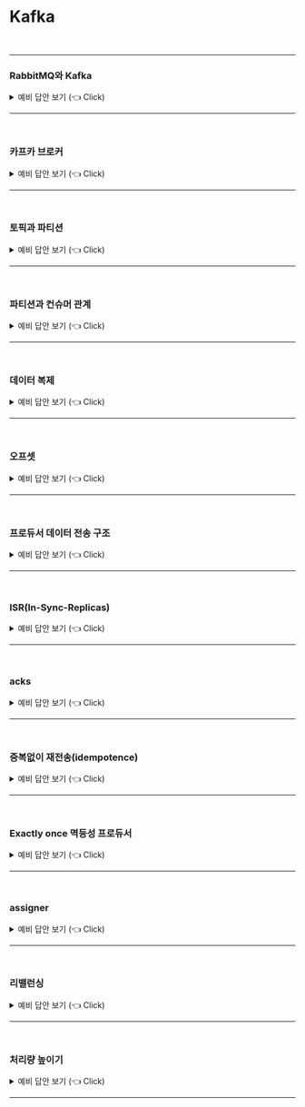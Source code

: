 # Kafka
<br>

-----------------------

### RabbitMQ와 Kafka

<details>
   <summary> 예비 답안 보기 (👈 Click)</summary>
<br />

-----------------------

서비스가 점점 발전하고 규모가 커지게 되면서 서로 통신하고 데이터를 교환하는 방법이 필요해졌다. 따라서 필요한 데이터를 담은 "메시지"라는 것을 한쪽에서 생성(produce)하면 다른 쪽에서 소비(consume)하는 구조를 사용하게 되었다. 이 역할을 하는 것이 RabbitMQ와 Kafka이다. 둘 다 한 곳에서 메시지를 넣어주면 필요한 곳에서 메시지를 꺼내 소비하는 방식으로 되어있지만 차이가 있다.

+ RabbitMQ
    - 전통적인 메시지 브로커
    - 생산자와 소비자간의 보장되는 메시지 전달에 초점을 맞춰 브로커 중심적인 특징
    - 컨슈머가 메시지를 가져가면 큐에는 더 이상 남지 않고 사라진다. 따라서 소비자와 메시지 브로커의 결합력이 높아지게 되어 트래픽이 증가하면 수평적으로 확장하는데 어렵다.
    - 이벤트 메시지가 성공적으로 전달되었다고 판단될 경우 이 메시지가 큐에서 삭제되어버리기 때문에 후에 다시 이벤트를 재생하기가 어렵다.
+ Kafka
    - 최신 기술인 이벤트 스트리밍 플랫폼
    - 토픽을 컨슈머가 가져간 후에도 이벤트 스트림에서 계속 토픽을 유지하기 때문에 오류 수정이 필요하거나 앱을 리빌드 하는 등의 상황에서 이벤트를 다시 재생시킬 수 있다.
    - 레코드들을 consume 해도 레코들이 삭제되지 않기 때문에 RabbitMQ에 비해 유연하고 느슨한 결합을 가져가게 되고 유연한 확장이 가능해진다.


</details>

-----------------------

<br>


### 카프카 브로커

<details>
   <summary> 예비 답안 보기 (👈 Click)</summary>
<br />

-----------------------

![broker](./image/kafka/broker.png)

> 카프카 프로듀서에서 데이터 발송 -> 카프카 브로커에 저장 -> 카프카 컨슈머가 브로커로부터 데이터를 받아서 처리

* 카프카 브로커는 카프카 클라이언트와 데이터를 주고받기 위해 사용하는 주체이자, 데이터를 분산 저장하여 장애가 발생하더라도 안전하게 사용할 수 있도록 도와주는 애플리케이션
* 보통 3대 이상의 브로커 서버를 1개의 클러스터로 묶어서 운영
* 프로듀서로부터 전달받은 데이터는 **파일 시스템에 저장**
  * 페이지 캐시(OS에서 파일 입출력의 성능 향상을 위해 만들어 놓은 메모리 영역)를 사용하여 디스크 입출력 속도를 높여 속도 이슈를 해결 => 힙 메모리 사이즈를 크게 조절할 필요가 없음.

#### 브로커 종류
* 컨트롤러
  * 다른 브로커 상태를 체크하고 브로커가 클러스터에서 빠지는 경우 해당 브로커에 존재하는 리더 파티션을 재분배
* 코디네이터
  * 컨슈머 그룹의 상태를 체크하고 파티션을 컨슈머와 매칭되도록 분배하는 역할
  * 컨슈머가 빠지면 파티션을 정상 동작 컨슈머로 할당하는 리벨런스
* 주키퍼(deprecated)
  * 4.0버전 이전에는 토픽, 파티션 위치 정보 등을 주키퍼를 통해 관리했으나 4.0버전부터는 카프카 내부적으로 관리

</details>

-----------------------

<br>

### 토픽과 파티션

<details>
   <summary> 예비 답안 보기 (👈 Click)</summary>
<br />

-----------------------

![topic](./image/kafka/topic.png)  

* 레코드 : 카프카 데이터 단위
* 토픽 : 레코드를 카테고리별로 구분하는 논리적 단위
* 파티션 : 토픽 내에서 데이터를 물리적으로 분할하는 단위

카프카에서의 데이터는 레코드라는 단위로 표현한다.  

하나의 토픽은 여러 개의 파티션으로 구성되어있고 레코드는   
데이터를 구분하기 위해 토픽으로 데이터를 분류한다. 해당 토픽으로 들어온 데이터는  


</details>

-----------------------

<br>


### 파티션과 컨슈머 관계

<details>
   <summary> 예비 답안 보기 (👈 Click)</summary>
<br />

-----------------------

![partition](./image/kafka/partition.png)  

여러 개의 컨슈머는 동일한 컨슈머 그룹 Id로 컨슈머 그룹으로 묶을 수 있다.  
파티션과 컨슈머 그룹 내의 컨슈머는 N:1 관계로 파티션은 컨슈머 그룹 내에서 단 하나의 컨슈머에만 매핑될 수 있지만, 컨슈머는 다양한 파티션을 매핑할 수 있다.  

따라서 최대한 성능을 뽑아내려면 토픽의 파티션 개수와 컨슈머의 개수를 일치시키면 된다.

#### 파티션 개수
최초 토픽 생성 시, 파티션 개수를 지정할 수 있다. 파티션 개수는 늘릴 수는 있지만 줄일 수는 없으므로 다음을 고려해야 한다.
* 프로듀서와 컨슈머 데이터 처리량
  * 프로듀서 전송량 < 컨슈머 데이터 처리량 * 파티션 개수
  * ex) 프로듀서가 초당 1000개의 레코드를 보고, 컨슈머가 초당 100개의 레코드를 처리할 수 있다면 해당 토픽의 파티션은 최소 10개 이상이어야 한다.
* 메시지 키 사용 여부(데이터 처리 순서)
  * 메시지 키를 사용하면 메시지 키 해싱값으로 파티션을 결정하므로 메시지 키가 같다면 해당 레코드는 항상 같은 파티션으로 전송된다.
  * 처리 순서가 보장되어야 한다면 최대한 파티션 변화가 발생하지 않는 방식으로 운영해야 하고 파티션 개수가 변해야만 한다면 커스텀 파티셔너를 개발해야 한다. 따라서 애초부터 파티션 개수를 넉넉하게 잡는 것이 권장된다.
* 브로커 영향도
  * 파티션이 늘어나는 만큼 브로커에서 접근하는 파일 개수가 많아진다. 데이터 양이 많아져서 파티션 개수를 늘려야하는 상황이라면 브로커 당 파티션 개수를 확인하고 파티션 개수가 너무 많다면 카프카 브로커 개수를 늘려야한다.


</details>

-----------------------

<br>

### 데이터 복제

<details>
   <summary> 예비 답안 보기 (👈 Click)</summary>
<br />

-----------------------


![replica](./image/kafka/replica.png)

카프카는 데이터 복제를 통해 클러스터로 묶인 브로커 중 일부에 장애가 발생하더라도 데이터를 유실하지 않고 안전하게 동작하기 위해 파티션 단위로 복제된다. 토픽을 생성할 때 파티션의 복제 개수도 같이 설정하는데 직접 옵션을 선택하지 않으면 브로커에 설정된 옵션 값을 따라간다. 복제 개수의 최솟값은 1(복제없음)이고 최댓값은 브로커 개수만큼 사용할 수 있다. 

예를 들어 복제 개수가 3(자신+복제2개)으로 총 3개의 파티션이 구성된다면 리더 파티션과 팔로워 파티션으로 구성된다. 프로듀서 또는 컨슈머와 직접 통신하는 파티션을 리더 파티션, 복제 데이터를 갖는 나머지 파티션을 팔로워 파티션이라고 한다. 팔로워 파티션들은 리더 파티션의 오프셋을 확인하여 현재 자신이 가지고 있는 오프셋과 차이가 나는 경우 리더 파티션으로부터 데이터를 가져와서 자신의 파티션에 복제한다. 만약 리더 파티션을 갖고 있는 브로커에 장애가 발생해 다운되면 팔로워 파티션 중 하나가 리더 파티션 지위를 넘겨받는다. 이를 통해 데이터가 유실되지 않고 컨슈머, 프로듀서가 데이터를 주고받도록 동작할 수 있게 된다.

</details>

-----------------------

<br>



### 오프셋

<details>
   <summary> 예비 답안 보기 (👈 Click)</summary>
<br />

-----------------------

![offset](image/kafka/offset.png)  


레코드는 저장될 때 오프셋 값이 부여된다. 오프셋은 컨슈머 그룹이 데이터를 어디까지 읽어갔는지 확인하는 용도로 사용된다. 컨슈머 그룹은 토픽의 특정 파티션으로부터 데이터를 가져가서 처리하고 파티션의 어느 레코드까지 읽었는지 알리기 위해 데이터를 처리한 뒤 오프셋을 커밋한다.

> cf) 레코드가 브로커에 저장되면 적재된 레코드는 수정할 수 없고 로그 리텐션 기간 또는 용량 정책에 의해서만 삭제가 가능하다. 로그 세그먼트 파일은 기본적으로 1GB의 크기를 채우면 닫히고 retention 옵션에 의해 삭제된다.  



</details>

-----------------------

<br>

### 프로듀서 데이터 전송 구조

<details>
   <summary> 예비 답안 보기 (👈 Click)</summary>
<br />

-----------------------

![producer](image/kafka/producer.png)  

> ProducerRecord -> send 호출 -> Partitioner -> Accumulator 내부에 토픽별로 배치를 만들어 저장 -> sender -> 카프카 클러스터

프로듀서는 데이터를 전송할 때, 파티셔너에 의해 전송되는 파티션을 정한다. 파티셔너에 의해 구분된 레코드는 전송되기 전에 Accumulator에 의해 데이터가 버퍼로 쌓이고 버퍼로 쌓인 데이터는 배치라는 묶음으로 한번에 전송된다. 


</details>

-----------------------

<br>


### ISR(In-Sync-Replicas)

<details>
   <summary> 예비 답안 보기 (👈 Click)</summary>
<br />

-----------------------

ISR은 리더 파티션과 팔로워 파티션이 모두 싱크된 상태를 의미한다.

팔로워 파티션은 리더 파티션의 데이터를 복제하는데 시간이 걸리기 때문에 싱크가 안된 시점이 존재한다. 따라서 일정 주기로 복제되었는지를 확인하고 복제되지 않는다면 해당 팔로워 파티션은 ISR 그룹에서 제외된다.

ISR 그룹에 묶인 파티션은 모두 동일한 데이터가 존재함을 보장하기 때문에 리더 파티션 선출 자격을 갖는다.


</details>

-----------------------

<br>


### acks

<details>
   <summary> 예비 답안 보기 (👈 Click)</summary>
<br />

-----------------------

acks 옵션은 프로듀서가 전송한 데이터가 카프카 클러스터에 얼마나 신뢰성 높게 저장할지 지정할 수 있다.

* acks=0 : 데이터를 전송하기만 하고 적재되었는지 신경쓰지 않음
* acks=1 : 리더 파티션에 정상적으로 적재되었는지 확인
* acks=all 또는 acks=-1 : ISR 그룹에 포함된 모든 파티션에 적재되었는지 확인


all 옵션을 사용할 경우, min.insync.replicas 옵션(최소 ISR 그룹 파티션 개수)을 주의해야 한다.  


브로커 개수가 3개이고 파티션 복제 개수가 3이라고 했을때, 해당 옵션을 3으로 지정한다면 브로커 한개에 장애가 발생했을때, 해당 옵션을 충족하지 못하므로 전면 장애가 발생한다.(파티션 복제 개수는 브로커 개수보다 크면 의미가 없다.)  

**따라서 min.insync.replicas 옵션은 파티션 복제본 개수보다 작아야만 한다.**

producer의 권장 옵션은 브로커 3개라고 가정했을때, acks=all, 파티션 복제 3, min.insync.replicas 2이다. 

</details>

-----------------------

<br>


### 중복없이 재전송(idempotence)

<details>
   <summary> 예비 답안 보기 (👈 Click)</summary>
<br />

-----------------------

![retry](image/kafka/retry.png)  

producer는 acks=1 or all 인 경우, 레코드를 전송하고 브로커에서 응답이 없으면 producer는 delivery.timeout.ms 시간 동안 재시도를 한다. 하지만 브로커에는 정상 적재되었으나 네트워크 오류로 ack를 받지 못한 경우에도 producer는 재시도를 하게 된다. 프로듀서는 브로커로 레코드를 전송할 때, producerId와 sequence(레코드 고유 번호)를 header에 저장하여 전송하기 때문에 sequence가 중복되면 레코드를 적재하지 않고 ack 응답만 다시 보낸다.  

해당 옵션은 max.in.flight.requests.per.connection 값과 함께 사용되며 해당 값은 1이상 5이하여야만 한다.  

예를 들어, connection 값이 3이라고 한다면 전송 배치 개수가 batch1,2,3 으로 묶이는데 2에서 실패한다면 indempotence 옵션에 의해 sequence가 정렬되지 않게 왔으므로 outOfOrderSequenceException이 발생하여 2부터 다시 보내게 된다. 만약 1부터 다시 보내더라도 이미 적재되어있는 경우는 무시한다.


</details>

-----------------------


<br>

### Exactly once 멱등성 프로듀서

<details>
   <summary> 예비 답안 보기 (👈 Click)</summary>
<br />

-----------------------

* retries 1이상 : 재시도 횟수
* acks=all or -1 : ISR 그룹이 모두 복제가 성공한지 확인
* min.insync.replicas : ISR 그룹 내 복제 최소 개수
* enable.idempotence=true : 레코드 쓰기 작업을 단 한번만 허용
  * max.in.flight.requests.per.connection= 1이상 5이하 값 : 한번에 보낼 수 있는 배치 개수
  * idempotence 사용하려면 5 이하여야하는 조건이 있다.


컨슈머 단에서는 offset 커밋에서 네트워크 문제로 제대로 전달되지 않아 동일한 데이터를 중복해서 처리하는 경우가 발생할 수 있다. 따라서 zero-payload 방식으로 id값만 받아서 메시지 처리 시 데이터를 조회해서 처리하는 방식으로 멱등성 있게 구성해야 한다.


<br>

> 멱등성 프로듀서의 한계
멱등성 프로듀서는 동일한 세션 내에서만 정확히 한 번의 전달을 보장합니다. 여기서 '동일한 세션'이란, PID(Producer ID)의 생명주기를 의미합니다. 만약 멱등성 프로듀서로 작동하는 프로듀서 애플리케이션에 문제가 발생해 종료되고 다시 시작하면 PID가 된다. 동일한 데이터를 전송하더라도, PID가 바뀌면 브로커는 다른 프로듀서 애플리케이션이 다른 데이터를 보냈다고 판단한다. 따라서 멱등성 프로듀서는 장애가 발생하지 않는 상황에서만 데이터를 정확히 한 번 적재하는 것을 보장한다는 점을 명심해야 한다.

</details>

-----------------------

<br>

### assigner

<details>
   <summary> 예비 답안 보기 (👈 Click)</summary>
<br />

-----------------------

* RoundRobinAssignor : 파티션을 하나씩 순차적으로 컨슈머에 할당
* RangeAssigner : 파티션 번호 range에 따라 같은 range에 있다면 같은 컨슈머에 할당
* StickyAssignor : RoundRobinAssignor와 동일하나 리밸선싱 시에 Eager로 다 초기화되더라도 재분배 시 이전 매핑을 그대로 가져가며 사라진 컨슈머에 대해서만 RoundRobinAssignor 방식을 다시 사용
* CoorperativeStickyAssignor : RoundRobinAssignor와 동일하나 Cooperative이기 때문에 죽은 컨슈머에 붙어있던 파티션만 RoundRobinAssignor 방식으로 동작


</details>

-----------------------

<br>


### 리밸런싱

<details>
   <summary> 예비 답안 보기 (👈 Click)</summary>
<br />

-----------------------

* Eager
  * 리밸런싱 시 기존 컨슈머들의 모든 파티션 할당을 취소하고 재 할당 전까지 메시지를 소비하지 않는다.
* cooperative
  * 리밸런싱 시 모든 파티션 할당을 취소하지 않고 대상이 되는 컨슈머들에 대해서 파티션에 따라 점진적으로 컨슈머를 할당한다.
    * 예를 들어, consumer1(partiton 1,3), consumer2(partition2) 상태에서 consumer3가 추가된다면 partition3만 consumer3로 매핑이 이동된다.


#### 리밸런싱이 발생하는 경우
* 컨슈머가 추가되는 상황
* 컨슈머가 제외되는 상황
  * 종료되고 코디네이터가 이를 인지하지 못해도 heartbeat 간격 수신을 받지 못하면 종료된 것으로 판단


<br>

![rebalance](image/kafka/rebalance.webp)  


1. 컨슈머가 추가/종료된 경우 기존 컨슈머들은 그룹에 다시 조인하기 위해 코디네이터에 조인 요청을 보낸다.
2. 코디네이터는 __모든 컨슈머로부터 조인 요청__ 을 받으면 리더를 선정한다.
  * 그룹 내 특정 컨슈머가 rebalanceTimeout 시간 내에 poll을 호출하지 않은 경우 컨슈머 그룹에서 제외된다.
3. 리더는 각 컨슈머에게 파티션 할당을 결정하고 결정된 사항을 코디네이터에게 전달한다.
4. 팔로워들은 할당된 파티션 정보를 얻기 위해 코디네이터에게 다시 요청한다.

위 과정은 poll 메서드 안에서 진행된다. 위 과정은 eager이지만 cooperative는 2번 과정에서 연관된 일부 컨슈머만 조인 요청을 보낸다는 차이가 있다.

<br>


#### 배포 고려 사항

![rebalance-2](image/kafka/rebalance-2.webp)  

eager나 cooperative 모드 둘다 리밸런싱 되는 경우, 전체/일부 컨슈머가 조인 요청을 보내고 파티션을 할당받기 까지 소비가 중단된다. 이때 먼저 poll을 한 컨슈머가 있고 레코드를 처리하고 있는 컨슈머가 처리가 조금 오래걸려서 처리 이후에 poll을 한 경우, 미리 poll을 요청한 컨슈머는 그만큼 기다리게 된다.  

레코드 데이터 처리 시간이 짧다면 문제가 없지만 긴 경우에는 컨슈머 lag이 쌓이는 문제가 발생한다. 컨슈머의 데이터 처리 속도가 느리다면 **max.poll.records** 옵션을 작게 설정하는 방법이 있다. 이를 작게 설정한다고 해도 성능에 큰 영향을 주진 않는다.  


<Br>

![rebalance-3](image/kafka/rebalance-3.webp)  


이유는 컨슈머가 레코드를 가져올때 Fetcher를 사용하기 때문이다. Fetcher는 poll 호출 시, 컨슈머 내에 데이터가 없다면 브로커로부터 데이터를 가져오고 이미 있다면 브로커에 요청을 보내지 않고 Fetcher 내의 데이터를 전달해준다. 따라서 Fetcher가 브로커에서 데이터를 얼마나 가져올지 정하는 옵션인 fetch.max.bytes, max.partition.fetch.bytes 설정 성능이 큰 영향을 주는 것이지 max.poll.records 속성을 낮추는 것은 큰 영향이 없다.  

만약 애초에 레코드 처리 자체가 속도가 매우 느리다면 레코드를 별도의 스레드 풀에서 처리하는 모델을 고려해봐야 한다.  



</details>

-----------------------

<br>

### 처리량 높이기

<details>
   <summary> 예비 답안 보기 (👈 Click)</summary>
<br />

-----------------------
> redhat kafka 옵션 : https://docs.redhat.com/ko/documentation/red_hat_streams_for_apache_kafka/2.7/html-single/kafka_configuration_tuning/index#con-producer-config-properties-throughput-str
> aws h/w 스펙에 따른 처리량 : https://aws.amazon.com/ko/blogs/big-data/best-practices-for-right-sizing-your-apache-kafka-clusters-to-optimize-performance-and-cost/
> 성능 옵션 결과 : https://pattersonconsultingtn.com/blog/throughput_testing_kafka.html

* producer 성능 옵션
  * compression.type : 압축 옵션
    * 압축을 사용하면 producer가 메시지 압축에 사용된 cpu 시간 때문에 대기 시간을 추가하지만 잠재적 디스크 쓰기를 줄여 처리량을 높일 수 있다.
  * batch.size(단일 배치 사이즈 크기) 와 linger.ms(배치로 메시지를 보내기 위한 최대 대기 시간)
    * batch.size가 꽉 차거나 linger.ms 시간에 도달하면 메시지를 전송하기 때문에 두 옵션의 조절로 처리량이 높은 단일 생성 요청에 더 많은 메시지를 배치할 수 있다.
  * buffer.memory : 버퍼에 사용할 총 메모리 양(Record accumulator의 전체 메모리 사이즈)
     * 버퍼 크기는 배치 크기만큼 커야하며 버퍼링, 압축 및 진행 중 요청을 수용할 수 있을 정도의 크기여야 한다.
  * max.request.size : 브로커에게 보낼 수 있는 전체 합산 최대 메시지 크기
    * batch.size를 늘린다면 그에 맞춰 더 늘려야 한다.
  * send.buffer.bytes : 카프카 브로커와 통신할 때 사용하는 TCP 소켓의 버퍼 크기
    * 이 버퍼는 프로듀서가 메시지를 네트워크를 통해 브로커로 보내기 전에 데이터를 일시적으로 저장하는 공간
    * 네트워크 환경이 불안정하거나 지연이 발생할 때, 이 버퍼 크기를 늘리면 프로듀서가 더 많은 데이터를 일시적으로 저장하고 네트워크 전송 대기 시간을 줄일 수 있어 전송 성능이 향상
* consumer 옵션
  * fetch.min.bytes : 컨슈머가 브로커에서 데이터를 읽어들이기 위해 기다리는 최소 데이터 크기
    * 브로커는 지정된 만큼 새로운 메시지가 쌓일때까지 전송하지 않는다.
    * 이 값을 높이면 컨슈머가 더 많은 데이터를 한 번에 가져와 처리할 수 있으므로, 네트워크 호출 횟수를 줄이고 효율성을 높일 수 있다. 다만, 너무 높게 설정하면 지연이 발생
  * max.partition.fetch.bytes : 컨슈머가 파티션별로 가져올 수 있는 최대 데이터 크기를 설정
    * 여러 파티션에서 데이터를 동시에 가져올 때, 이 값을 높이면 한 번에 더 많은 데이터를 가져올 수 있어 처리량이 증가할 수 있다. fetch.max.bytes에 제약을 받는다.
  * fetch.max.bytes : 컨슈머가 한 번에 가져올 수 있는 최대 데이터 크기
    * 이 값을 늘리면 더 많은 데이터를 한 번에 가져올 수 있어 처리량이 증가할 수 있으나 시스템 메모리와 네트워크 대역폭을 고려해 적절하게 설정
  * fetch.wait.max.ms : fetch.min.bytes 조건이 충족될 때까지 브로커가 대기하는 최대 시간
    * 컨슈머가 데이터를 가져오기 위해 너무 오래 기다리지 않도록 하여 성능을 향상
  * receive.buffer.bytes : 컨슈머가 데이터를 읽을 때 사용하는 TCP 수신 버퍼의 크기
    * 이 값을 늘리면 네트워크에서 수신하는 데이터 처리 성능이 향상될 수 있으나 시스템 메모리 사용량에 영향을 줄 수 있으므로 적절하게 설정
  * max.poll.records : fetcher의 버퍼로부터 컨슈머가 한 번에 poll로 가져올 수 있는 레코드의 최대 개수
    * 이 값을 늘리면 컨슈머가 더 많은 레코드를 한 번에 가져와 처리할 수 있으므로, 처리량이 증가할 수 있으나 처리량이 증가하면서 메모리 사용량도 증가할 수 있으므로 주의
    * 하지만 이 옵션보다는 fetch.max.bytes와 max.partition.fetch.bytes 설정이 더 큰 영향을 준다.
  * max.poll.interval.ms : poll 호출 간의 최대 대기 시간을 설정
* 리밸런싱의 영향 최소화
  * max.poll.records 옵션 줄이기
    * 해당 옵션은 fetcher의 버퍼로부터 컨슈머가 한 번에 poll로 가져올 수 있는 레코드의 최대 수이기 때문에 줄여도 큰 영향이 없다.(fetcher의 버퍼로부터 가져오는 것이기 때문)
    * 이 옵션을 줄여서 빠르게 poll한 데이터만 처리한 후 조인 요청을 하여 리밸런싱한다.

적절한 조정이 필요하겠지만 보통 대기시간(latency)를 낮추려면 위 옵션들의 값을 줄여야하고 처리량을 높이려면 값을 높여야한다.


<br>

일반적으로 kafka는 producer 단에서는 전송만 하면 되기 때문에 문제가 없지만 컨슈머쪽에서는 메시지를 소비해서 실질적인 로직을 처리하기 때문에 소비 속도를 판단하여 조치를 취하지 않는다면 lag이 쌓이게 된다. 이를 위해서 컨슈머 쪽에서는 다음과 같은 방안을 취할 수 있다.

* 멀티 쓰레드 컨슈머
  * 파티션과 컨슈머는 N:1 관계이지만 컨슈머의 개수를 파티션 개수와 일치시킨다면 1:1 매핑이 되어 처리량을 늘릴 수 있다.
  * 실제로 다수의 프로세스를 띄워서 다수의 컨슈머를 만들어도 되지만 spring kafka 에서는 concurrency 옵션으로 멀티 스레드 컨슈머를 만들 수 있다.
  * OOM을 주의해야 한다.
* 멀티 워커 쓰레드
  * 배치로 레코드를 소비한 뒤, ExecutorService를 사용하여 별도의 스레드 풀로 처리를 위임하여 병렬 처리하는 형태
  * 병렬 처리로 인해 처리 순서가 섞일 수 있기 때문에 처리 순서가 중요하다면 메시지 키별로 동일한 스레드를 할당받도록 하는 별도의 추가 로직을 구성해야 한다.
  * executorService를 사용할 경우, 메인 스레드는 기다리지 않기 때문에 별도의 대기 후 offset을 수동 커밋해줘야 한다.
  


</details>

-----------------------
